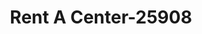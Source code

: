 ---
f_zip-code: 37620
f_state-code: TN
title: Rent A Center-25908
f_phone: 423-968-3000
f_city-only: Bristol
f_address: 1105 Volunteer Pkwy Bristol
f_location-unique-id: '25908'
slug: rent-a-center-25908
updated-on: '2024-05-30T13:46:58.046Z'
created-on: '2024-05-30T13:36:59.803Z'
published-on: '2024-05-30T13:54:32.469Z'
f_city-state: cms/city/bristol-tn.md
f_company: cms/company/rent-a-center.md
f_state: cms/state/tennessee.md
layout: '[payday-loan].html'
tags: payday-loan
---